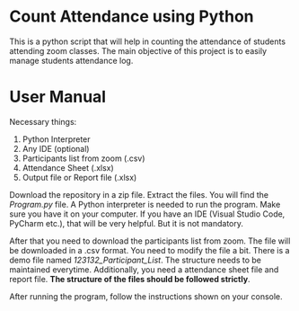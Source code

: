 # Count Attendance using Python
This is a python script that will help in counting the attendance of students attending zoom classes. The main objective of this project is to easily manage students attendance log.

# User Manual
Necessary things:
<ol>
  <li>Python Interpreter</li>
  <li>Any IDE (optional)</li>
    <li>Participants list from zoom (.csv)</li>
  <li>Attendance Sheet (.xlsx)</li>
  <li>Output file or Report file (.xlsx)</li>
</ol>

Download the repository in a zip file. Extract the files. You will find the <i>Program.py</i> file. A Python interpreter is needed to run the program. Make sure you have it on your computer. If you have an IDE (Visual Studio Code, PyCharm etc.), that will be very helpful. But it is not mandatory.

After that you need to download the participants list from zoom. The file will be downloaded in a .csv format. You need to modify the file a bit. There is a demo file named <i>123132_Participant_List</i>. The structure needs to be maintained everytime. Additionally, you need a attendance sheet file and report file. <b>The structure of the files should be followed strictly</b>.

After running the program, follow the instructions shown on your console.
